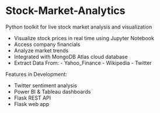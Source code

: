 # Stock-Market-Analytics
Python toolkit for live stock market analysis and visualization
- Visualize stock prices in real time using Jupyter Notebook
- Access company financials
- Analyze market trends
- Integrated with MongoDB Atlas cloud database
- Extract Data From:
      - Yahoo_Finance
      - Wikipedia 
      - Twitter

Features in Development:
- Twitter sentiment analysis
- Power BI & Tableau dashboards
- Flask REST API
- Flask web app


